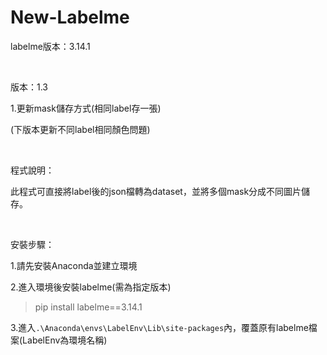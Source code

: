 ﻿New-Labelme
===


labelme版本：3.14.1

<br>

版本：1.3

1.更新mask儲存方式(相同label存一張)

(下版本更新不同label相同顏色問題)

<br>

程式說明：

此程式可直接將label後的json檔轉為dataset，並將多個mask分成不同圖片儲存。

<br>

安裝步驟：

1.請先安裝Anaconda並建立環境

2.進入環境後安裝labelme(需為指定版本)
> pip install labelme==3.14.1

3.進入``.\Anaconda\envs\LabelEnv\Lib\site-packages``內，覆蓋原有labelme檔案(LabelEnv為環境名稱)